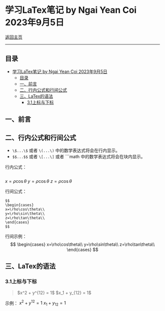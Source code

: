 # 学习LaTex笔记 by Ngai Yean Coi 2023年9月5日  

[返回主页](https://www.stayrabbit.top/)  

---
## 目录
- [学习LaTex笔记 by Ngai Yean Coi 2023年9月5日](#学习latex笔记-by-ngai-yean-coi-2023年9月5日)
  - [目录](#目录)
  - [一、前言](#一前言)
  - [二、行内公式和行间公式](#二行内公式和行间公式)
  - [三、LaTex的语法](#三latex的语法)
    - [3.1上标与下标](#31上标与下标)
## 一、前言

## 二、行内公式和行间公式

- `\$...\$` 或者 `\(...\)` 中的数学表达式将会在行内显示。  
- `$$...$$` 或者 `\[...\]` 或者 ```math 中的数学表达式将会在块内显示。 


行内公式：
```

```
$x=\rho\cos\theta$
$y=\rho\cos\theta$
$z=\rho\cos\theta$


行间公式：
```latex{.line-numbers}
$$
\begin{cases}
x=\rho\cos\theta\\
y=\rho\sin\theta\\
z=\rho\tan\theta\\
\end{cases}
$$
```
行间示例：
$$
\begin{cases}
x=\rho\cos\theta\\
y=\rho\sin\theta\\
z=\rho\tan\theta\\
\end{cases}
$$
## 三、LaTex的语法

### 3.1上标与下标

>\$x^2 + y^{12} = 1\$
>\$x_1 + y_{12} = 1$

示例：
$x^2 + y^{12} = 1$
$x_1 + y_{12} = 1$



